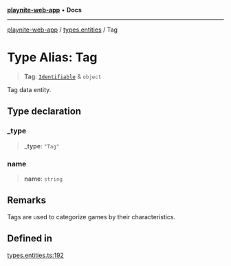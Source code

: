 [**playnite-web-app**](../../README.md) • **Docs**

***

[playnite-web-app](../../README.md) / [types.entities](../README.md) / Tag

# Type Alias: Tag

> **Tag**: [`Identifiable`](Identifiable.md) & `object`

Tag data entity.

## Type declaration

### \_type

> **\_type**: `"Tag"`

### name

> **name**: `string`

## Remarks

Tags are used to categorize games by their characteristics.

## Defined in

[types.entities.ts:192](https://github.com/andrew-codes/playnite-web/blob/10f04efaaa77507fb9be966d9e61606b320b15ff/apps/playnite-web/src/server/data/types.entities.ts#L192)
